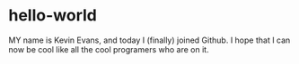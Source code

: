 # hello-world

MY name is Kevin Evans, and today I (finally) joined Github. I hope that I can now be cool like all the cool programers who are on it.
